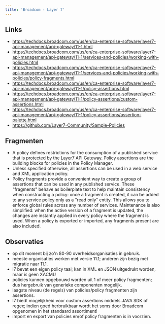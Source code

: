 ```yaml
---
title: 'Broadcom - Layer 7'
---
```


## Links
- https://techdocs.broadcom.com/us/en/ca-enterprise-software/layer7-api-management/api-gateway/11-1.html
- https://techdocs.broadcom.com/us/en/ca-enterprise-software/layer7-api-management/api-gateway/11-1/services-and-policies/working-with-policies.html
- https://techdocs.broadcom.com/us/en/ca-enterprise-software/layer7-api-management/api-gateway/11-1/services-and-policies/working-with-policies/policy-fragments.html
- https://techdocs.broadcom.com/us/en/ca-enterprise-software/layer7-api-management/api-gateway/11-1/policy-assertions.html
- https://techdocs.broadcom.com/us/en/ca-enterprise-software/layer7-api-management/api-gateway/11-1/policy-assertions/custom-assertions.html
- https://techdocs.broadcom.com/us/en/ca-enterprise-software/layer7-api-management/api-gateway/11-1/policy-assertions/assertion-palette.html
- https://github.com/Layer7-Community/Sample-Policies

## Fragmenten
- A policy defines restrictions for the consumption of a published service that is protected by the Layer7 API Gateway. Policy assertions are the building blocks for policies in the Policy Manager.
- Unless specified otherwise, all assertions can be used in a web service and XML application policy.
- Policy fragments provide a convenient way to create a group of assertions that can be used in any published service. These "fragments" behave as boilerplate text to help maintain consistency when constructing a policy: once a fragment is created, it can be added to any service policy only as a "read only" entity. This allows you to enforce global rules across any number of services. Maintenance is also simplified: when the active version of a fragment is updated, the changes are instantly applied in every policy where the fragment is used. When a policy is exported or imported, any fragments present are also included.

## Observaties
- op dit moment bij zo'n 80-90 overheidsorganisaties in gebruik.
- meeste organisaties werken met versie 11.1; anderen zijn bezig met migratie naar 11.1.
- l7 bevat een eigen policy taal; kan in XML en JSON uitgedrukt worden, maar is geen XACML!
- policies kunnen opgebouwd worden uit 1 of meer policy fragmenten; dus hergebruik van generieke componenten mogelijk.
- laagste niveau (de regels) van policies/policy fragmenten zijn assertions.
- l7 biedt mogelijkheid voor custom assertions middels JAVA SDK of regex; indien goed herbruikbaar wordt het soms door Broadcom opgenomen in het standaard assortiment!
- import en export van policies en/of policy fragmenten is in voorzien.
